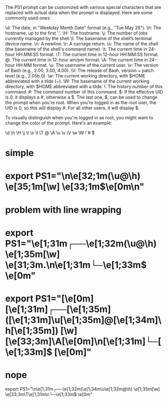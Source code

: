 The PS1 prompt can be customized with various special characters that are replaced with actual data when the prompt is displayed. Here are some commonly used ones:

\d: The date, in "Weekday Month Date" format (e.g., "Tue May 26").
\h: The hostname, up to the first '.'.
\H: The hostname.
\j: The number of jobs currently managed by the shell
\l: The basename of the shell’s terminal device name.
\n: A newline.
\r: A carriage return.
\s: The name of the shell (the basename of the shell's command name).
\t: The current time in 24-hour HH:MM:SS format.
\T: The current time in 12-hour HH:MM:SS format.
\@: The current time in 12-hour am/pm format.
\A: The current time in 24-hour HH:MM format.
\u: The username of the current user.
\v: The version of Bash (e.g., 2.00, 3.00, 4.00).
\V: The release of Bash, version + patch level (e.g., 2.05b.0).
\w: The current working directory, with $HOME abbreviated with a tilde (~).
\W: The basename of the current working directory, with $HOME abbreviated with a tilde.
\!: The history number of this command.
\#: The command number of this command.
\$: If the effective UID is 0, it displays a #, otherwise a $.
The last one, \$, can be used to change the prompt when you're root. When you're logged in as the root user, the UID is 0, so this will display #. For all other users, it will display $.

To visually distinguish when you're logged in as root, you might want to change the color of the prompt. Here's an example:


\d \h \H \j \l \s \t \T \@ \A \u \v \V \w \W \! \# \$




# simple
# export PS1="\n\e[32;1m(\u@\h) \e[35;1m[\w] \e[33;1m\$\e[0m\n"
# problem with line wrapping
# export PS1="\e[1;31m┌──\e[1;32m(\u@\h) \e[1;35m[\w] \e[31;3m.\n\e[1;31m└─\e[1;33m\$ \e[0m"
# export PS1="\[\e[0m\]\[\e[1;31m\]┌──\[\e[1;35m\](\[\e[1;31m\]\u\[\e[1;35m\]@\[\e[1;34m\]\h\[\e[1;35m\]) [\w] \[\e[33;3m\]\A\[\e[0m\]\n\[\e[1;31m\]└─\[\e[1;33m\]\$ \[\e[0m\]"

# nope
export PS1="\n\e[1;31m┌──\e[1;32m(\e[1;34m\u\e[1;32m@\h) \e[1;35m[\w] \e[33;3m\T\e[1;31m\n└─\e[1;33m\$ \e[0m"

